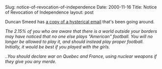 Slug: notice-of-revocation-of-independence
Date: 2000-11-16
Title: Notice of Revocation of Independence
layout: post

Duncan Smeed has <a href="http://www.smeed.org/2000/11/16">a copy of a hysterical email</a> that&#39;s been going around.

<i>The 2.15% of you who are aware that there is a world outside your borders may have noticed that no one else plays &quot;American&quot; football. You will no longer be allowed to play it, and should instead play proper football. Initially, it would be best if you played with the girls.</i>

<i>..You should declare war on Quebec and France, using nuclear weapons if they give you any merde.</i>
